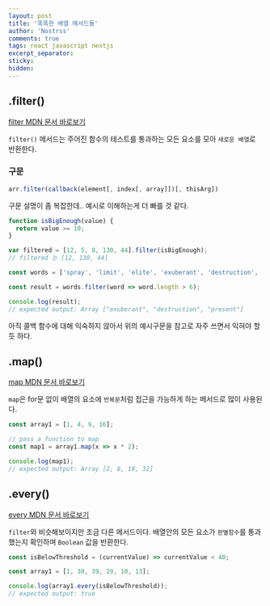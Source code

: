 ```yaml
---
layout: post
title: '똑똑한 배열 메서드들'
author: 'Nostrss'
comments: true
tags: react javascript nextjs
excerpt_separator:
sticky:
hidden:
---
```


## .filter()
[filter MDN 문서 바로보기](https://developer.mozilla.org/ko/docs/Web/JavaScript/Reference/Global_Objects/Array/filter)

`filter()` 메서드는 주어진 함수의 테스트를 통과하는 모든 요소를 모아 `새로운 배열`로 반환한다.

### 구문
```javascript
arr.filter(callback(element[, index[, array]])[, thisArg])
```
구문 설명이 좀 복잡한데.. 예시로 이해하는게 더 빠를 것 같다.

```javascript
function isBigEnough(value) {
  return value >= 10;
}

var filtered = [12, 5, 8, 130, 44].filter(isBigEnough);
// filtered 는 [12, 130, 44]
```

```javascript
const words = ['spray', 'limit', 'elite', 'exuberant', 'destruction', 'present'];

const result = words.filter(word => word.length > 6);

console.log(result);
// expected output: Array ["exuberant", "destruction", "present"]
```
아직 콜백 함수에 대해 익숙하지 않아서 위의 예시구문을 참고로 자주 쓰면서 익혀야 할 듯 하다.

## .map()
[map MDN 문서 바로보기](https://developer.mozilla.org/ko/docs/Web/JavaScript/Reference/Global_Objects/Array/map)

`map`은 for문 없이 배열의 요소에 `반복문`처럼 접근을 가능하게 하는 메서드로 많이 사용된다.

```javascript
const array1 = [1, 4, 9, 16];

// pass a function to map
const map1 = array1.map(x => x * 2);

console.log(map1);
// expected output: Array [2, 8, 18, 32]
```

## .every()
[every MDN 문서 바로보기](https://developer.mozilla.org/ko/docs/Web/JavaScript/Reference/Global_Objects/Array/every)

`filter`와 비슷해보이지만 조금 다른 메서드이다. 배열안의 모든 요소가 `판별함수`를 통과 했는지 확인하며 `Boolean` 값을 반환한다.

```javascript
const isBelowThreshold = (currentValue) => currentValue < 40;

const array1 = [1, 30, 39, 29, 10, 13];

console.log(array1.every(isBelowThreshold));
// expected output: true
```




